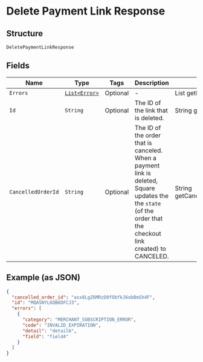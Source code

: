 
# Delete Payment Link Response

## Structure

`DeletePaymentLinkResponse`

## Fields

| Name | Type | Tags | Description | Getter |
|  --- | --- | --- | --- | --- |
| `Errors` | [`List<Error>`](../../doc/models/error.md) | Optional | - | List<Error> getErrors() |
| `Id` | `String` | Optional | The ID of the link that is deleted. | String getId() |
| `CancelledOrderId` | `String` | Optional | The ID of the order that is canceled. When a payment link is deleted, Square updates the<br>the `state` (of the order that the checkout link created) to CANCELED. | String getCancelledOrderId() |

## Example (as JSON)

```json
{
  "cancelled_order_id": "asx8LgZ6MRzD0fObfkJ6obBmSh4F",
  "id": "MQASNYL6QB6DFCJ3",
  "errors": [
    {
      "category": "MERCHANT_SUBSCRIPTION_ERROR",
      "code": "INVALID_EXPIRATION",
      "detail": "detail6",
      "field": "field4"
    }
  ]
}
```


